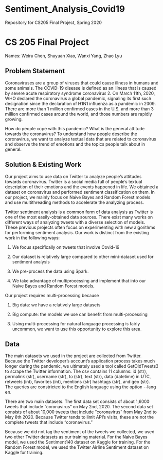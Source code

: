 # Sentiment_Analysis_Covid19
Repository for CS205 Final Project, Spring 2020

# CS 205 Final Project

Names: Weiru Chen, Shuyuan Xiao, Wanxi Yang, Zhao Lyu

## Problem Statement

Coronaviruses are a group of viruses that could cause illness in humans and some animals. The COVID-19 disease is defined as an illness that is caused by severe acute respiratory syndrome coronavirus 2. On March 11th, 2020, WHO declared the coronavirus a global pandemic, signaling its first such designation since the declaration of H1N1 influenza as a pandemic in 2009. There are more than 1 million confirmed cases in the U.S, and more than 3 million confirmed cases around the world, and those numbers are rapidly growing.

How do people cope with this pandemic? What is the general attitude towards the coronavirus? To understand how people describe the coronavirus, we want to analyze textual data that are related to coronavirus and observe the trend of emotions and the topics people talk about in general.

## Solution & Existing Work

Our project aims to use data on Twitter to analyze people’s attitudes towards coronavirus. Twitter is a social media full of people’s textual description of their emotions and the events happened in life. We obtained a dataset on coronavirus and performed sentiment classification on them. In our project, we mainly focus on Naive Bayes and Random Forest models and use multithreading methods to accelerate the analyzing process.

  

Twitter sentiment analysis is a common form of data analysis as Twitter is one of the most easily-obtained data sources. There exist many works on different ways of analyzing tweets with a diverse selection of models. These previous projects often focus on experimenting with new algorithms for performing sentiment analysis. Our work is distinct from the existing work in the following ways:

1. We focus specifically on tweets that involve Covid-19

2. Our dataset is relatively large compared to other mini-dataset used for sentiment analysis

2. We pre-process the data using Spark.

3. We take advantage of multiprocessing and implement that into our Naive Bayes and Random Forest models.


Our project requires multi-processing because

1. Big data: we have a relatively large datasets

2. Big compute: the models we use can benefit from multi-processing

3. Using multi-processing for natural language processing is fairly uncommon, we want to use this opportunity to explore this area.

## Data

The main datasets we used in the project are collected from Twitter. Because the Twitter developer’s account’s application process takes much longer during the pandemic, we ultimately used a tool called GetOldTweets3 to scrape the Twitter information. The csv contains 11 columns: id (str), permalink (str), username (str), to (str), text (str), data (datetime) in UTC, retweets (int), favorites (int), mentions (str) hashtags (str), and geo (str). The queries are constricted to the English language using the option --lang en.

  

There are two main datasets. The first data set consists of about 1,6000 tweets that include “coronavirus” on May 2nd, 2020. The second data set consists of about 10,000 tweets that include “coronavirus” from May 2nd to May 8th 2020. Because Twitter tends to limit API’s visits, these are not the complete tweets that include “coronavirus.”

  

Because we did not tag the sentiment of the tweets we collected, we used two other Twitter datasets as our training material. For the Naive Bayes model, we used the Sentiment140 dataset on Kaggle for training. For the Random Forest model, we used the Twitter Airline Sentiment dataset on Kaggle for training.

```
```




